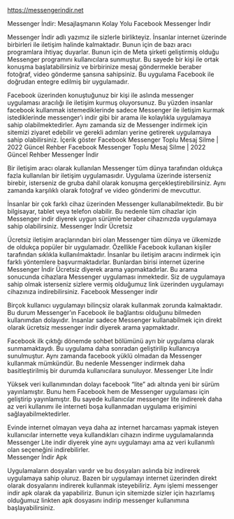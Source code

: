 https://messengerindir.net

Messenger İndir: Mesajlaşmanın Kolay Yolu Facebook Messenger İndir

Messenger İndir adlı yazımız ile sizlerle birlikteyiz. İnsanlar internet üzerinde birbirleri ile iletişim halinde kalmaktadır. Bunun için de bazı aracı programlara ihtiyaç duyarlar. Bunun için de Meta şirketi geliştirmiş olduğu Messenger programını kullanıcılara sunmuştur. Bu sayede bir kişi ile ortak konuşma başlatabilirsiniz ve birbirinize mesaj göndermekle beraber fotoğraf, video gönderme şansına sahipsiniz. Bu uygulama Facebook ile doğrudan entegre edilmiş bir uygulamadır.  

Facebook üzerinden konuştuğunuz bir kişi ile aslında messenger uygulaması aracılığı ile iletişim kurmuş oluyorsunuz. Bu yüzden insanlar facebook kullanmak istemediklerinde sadece Messenger ile iletişim kurmak istediklerinde messenger’ı indir gibi bir arama ile kolaylıkla uygulamaya sahip olabilmektedirler. Aynı zamanda siz de Messenger indirmek için sitemizi ziyaret edebilir ve gerekli adımları yerine getirerek uygulamaya sahip olabilirsiniz. 
İçerik göster
Facebook Messenger Toplu Mesaj Silme | 2022 Güncel Rehber
Facebook Messenger Toplu Mesaj Silme | 2022 Güncel Rehber
Messenger İndir 

Bir iletişim aracı olarak kullanılan Messenger tüm dünya tarafından oldukça fazla kullanılan bir iletişim uygulamasıdır. Uygulama üzerinde isterseniz birebir, isterseniz de gruba dahil olarak konuşma gerçekleştirebilirsiniz. Aynı zamanda karşılıklı olarak fotoğraf ve video gönderimi de mevcuttur.  

İnsanlar bir çok farklı cihaz üzerinden Messenger kullanabilmektedir. Bu bir bilgisayar, tablet veya telefon olabilir. Bu nedenle tüm cihazlar için Messenger indir diyerek uygun sürümle beraber cihazınızda uygulamaya sahip olabilirsiniz. 
Messenger İndir Ücretsiz  

Ücretsiz iletişim araçlarından biri olan Messenger tüm dünya ve ülkemizde de oldukça popüler bir uygulamadır. Özellikle Facebook kullanan kişiler tarafından sıklıkla kullanılmaktadır. İnsanlar bu iletişim aracını indirmek için farklı yöntemlere başvurmaktadırlar. Bunlardan birisi internet üzerine Messenger İndir Ücretsiz diyerek arama yapmaktadırlar. Bu arama sonucunda cihazlara Messenger uygulaması inmektedir. Siz de uygulamaya sahip olmak isterseniz sizlere vermiş olduğumuz link üzerinden uygulamayı cihazınıza indirebilirsiniz. 
Facebook Messenger indir  

Birçok kullanıcı uygulamayı bilinçsiz olarak kullanmak zorunda kalmaktadır. Bu durum Messenger’ın Facebook ile bağlantısı olduğunu bilmeden kullanımdan dolayıdır. İnsanlar sadece Messenger kullanabilmek için direkt olarak ücretsiz messenger indir diyerek arama yapmaktadır. 

Facebook ilk çıktığı dönemde sohbet bölümünü ayrı bir uygulama olarak sunmamaktaydı. Bu uygulama daha sonradan geliştirilip kullanıcıya sunulmuştur. Aynı zamanda facebook yüklü olmadan da Messenger kullanmak mümkündür. Bu nedenle Messenger indirmek daha basitleştirilmiş bir durumda kullanıcılara sunuluyor. 
Messenger Lite İndir 

Yüksek veri kullanımından dolayı facebook “lite” adı altında yeni bir sürüm yayınlamıştır. Bunu hem Facebook hem de Messenger uygulaması için geliştirip yayınlamıştır. Bu sayede kullanıcılar messenger lite indirerek daha az veri kullanımı ile interneti boşa kullanmadan uygulama erişimini sağlayabilmektedirler.  

Evinde internet olmayan veya daha az internet harcaması yapmak isteyen kullanıcılar internette veya kullandıkları cihazın indirme uygulamalarında Messenger Lite indir diyerek yine aynı uygulamayı ama az veri kullanımlı olan seçeneğini indirebilirler.  
Messenger İndir Apk  

Uygulamaların dosyaları vardır ve bu dosyaları aslında biz indirerek uygulamaya sahip oluruz. Bazen bir uygulamayı internet üzerinden direkt olarak dosyalarını indirerek kullanmak isteyebiliriz. Aynı işlemi messenger indir apk olarak da yapabiliriz. Bunun için sitemizde sizler için hazırlamış olduğumuz linkten apk dosyasını indirip messenger kullanımına başlayabilirsiniz. 
